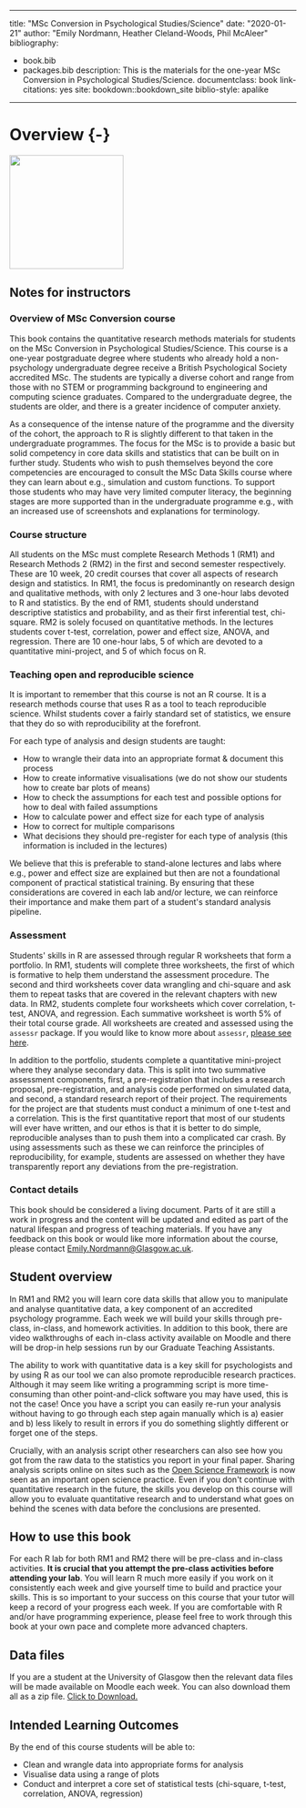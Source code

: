 
--- 
title: "MSc Conversion in Psychological Studies/Science"
date: "2020-01-21"
author: "Emily Nordmann, Heather Cleland-Woods, Phil McAleer"
bibliography:
- book.bib
- packages.bib
description: This is the materials for the one-year MSc Conversion in Psychological Studies/Science.
documentclass: book
link-citations: yes
site: bookdown::bookdown_site
biblio-style: apalike
---





# Overview {-}

<img src="images/msc_conv.png" style="width: 200px">

## Notes for instructors

### Overview of MSc Conversion course

This book contains the quantitative research methods materials for students on the MSc Conversion in Psychological Studies/Science. This course is a one-year postgraduate degree where students who already hold a non-psychology undergraduate degree receive a British Psychological Society accredited MSc. The students are typically a diverse cohort and range from those with no STEM or programming background to engineering and computing science graduates. Compared to the undergraduate degree, the students are older, and there is a greater incidence of computer anxiety.

As a consequence of the intense nature of the programme and the diversity of the cohort, the approach to R is slightly different to that taken in the undergraduate programmes. The focus for the MSc is to provide a basic but solid competency in core data skills and statistics that can be built on in further study. Students who wish to push themselves beyond the core competencies are encouraged to consult the MSc Data Skills course where they can learn about e.g., simulation and custom functions. To support those students who may have very limited computer literacy, the beginning stages are more supported than in the undergraduate programme e.g., with an increased use of screenshots and explanations for terminology.

### Course structure

All students on the MSc must complete Research Methods 1 (RM1) and Research Methods 2 (RM2) in the first and second semester respectively. These are 10 week, 20 credit courses that cover all aspects of research design and statistics. In RM1, the focus is predominantly on research design and qualitative methods, with only 2 lectures and 3 one-hour labs devoted to R and statistics. By the end of RM1, students should understand descriptive statistics and probability, and as their first inferential test, chi-square. RM2 is solely focused on quantitative methods. In the lectures students cover t-test, correlation, power and effect size, ANOVA, and regression. There are 10 one-hour labs, 5 of which are devoted to a quantitative mini-project, and 5 of which focus on R.

### Teaching open and reproducible science

It is important to remember that this course is not an R course. It is a research methods course that uses R as a tool to teach reproducible science. Whilst students cover a fairly standard set of statistics, we ensure that they do so with reproducibility at the forefront. 

For each type of analysis and design students are taught:

* How to wrangle their data into an appropriate format & document this process
* How to create informative visualisations (we do not show our students how to create bar plots of means) 
* How to check the assumptions for each test and possible options for how to deal with failed assumptions
* How to calculate power and effect size for each type of analysis
* How to correct for multiple comparisons  
* What decisions they should pre-register for each type of analysis (this information is included in the lectures)

We believe that this is preferable to stand-alone lectures and labs where e.g., power and effect size are explained but then are not a foundational component of  practical statistical training. By ensuring that these considerations are covered in each lab and/or lecture, we can reinforce their importance and make them part of a student's standard analysis pipeline.

### Assessment

Students' skills in R are assessed through regular R worksheets that form a portfolio. In RM1, students will complete three worksheets, the first of which is formative to help them understand the assessment procedure. The second and third worksheets cover data wrangling and chi-square and ask them to repeat tasks that are covered in the relevant chapters with new data. In RM2, students complete four worksheets which cover correlation, t-test, ANOVA, and regression. Each summative worksheet is worth 5% of their total course grade. All worksheets are created and assessed using the `assessr` package. If you would like to know more about `assessr`, [please see here](https://github.com/dalejbarr/assessr).

In addition to the portfolio, students complete a quantitative mini-project where they analyse secondary data. This is split into two summative assessment components, first, a pre-registration that includes a research proposal,  pre-registration, and analysis code performed on simulated data, and second, a standard research report of their project. The requirements for the project are that students must conduct a minimum of one t-test and a correlation. This is the first quantitative report that most of our students will ever have written, and our ethos is that it is better to do simple, reproducible analyses than to push them into a complicated car crash. By using assessments such as these we can reinforce the principles of reproducibility, for example, students are assessed on whether they have transparently report any deviations from the pre-registration.

### Contact details

This book should be considered a living document. Parts of it are still a work in progress and the content will be updated and edited as part of the natural lifespan and progress of teaching materials. If you have any feedback on this book or would like more information about the course, please contact <Emily.Nordmann@Glasgow.ac.uk>.

## Student overview

In RM1 and RM2 you will learn core data skills that allow you to manipulate and analyse quantitative data, a key component of an accredited psychology programme. Each week we will build your skills through pre-class, in-class, and homework activities. In addition to this book, there are video walkthroughs of each in-class activity available on Moodle and there will be drop-in help sessions run by our Graduate Teaching Assistants.

The ability to work with quantitative data is a key skill for psychologists and by using R as our tool we can also promote reproducible research practices. Although it may seem like writing a programming script is more time-consuming than other point-and-click software you may have used, this is not the case! Once you have a script you can easily re-run your analysis without having to go through each step again manually which is a) easier and b) less likely to result in errors if you do something slightly different or forget one of the steps. 

Crucially, with an analysis script other researchers can also see how you got from the raw data to the statistics you report in your final paper. Sharing  analysis scripts online on sites such as the [Open Science Framework](https://osf.io/) is now seen as an important open science practice. Even if you don't continue with quantitative research in the future, the skills you develop on this course will allow you to evaluate quantitative research and to understand what goes on behind the scenes with data before the conclusions are presented.

## How to use this book

For each R lab for both RM1 and RM2 there will be pre-class and in-class activities. **It is crucial that you attempt the pre-class activities before attending your lab**. You will learn R much more easily if you work on it consistently each week and give yourself time to build and practice your skills. This is so important to your success on this course that your tutor will keep a record of your progress each week. If you are comfortable with R and/or have programming experience, please feel free to work through this book at your own pace and complete more advanced chapters.

## Data files

If you are a student at the University of Glasgow then the relevant data files will be made available on Moodle each week. You can also download them all as a zip file. <a href="all_data.zip" download>Click to Download.</a>

## Intended Learning Outcomes

By the end of this course students will be able to:

* Clean and wrangle data into appropriate forms for analysis
* Visualise data using a range of plots
* Conduct and interpret a core set of statistical tests (chi-square, t-test, correlation, ANOVA, regression)
